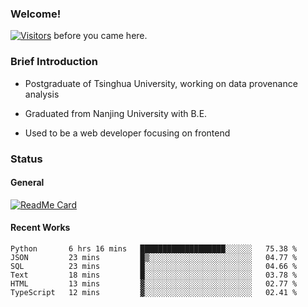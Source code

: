 ### Welcome!

[![Visitors](https://visitor-badge.laobi.icu/badge?page_id=HermitSun.HermitSun)]() before you came here.

### Brief Introduction

- Postgraduate of Tsinghua University, working on data provenance analysis

- Graduated from Nanjing University with B.E.

- Used to be a web developer focusing on frontend

### Status

#### General

[![ReadMe Card](https://github-readme-stats.hermitsun.vercel.app/api?username=HermitSun&count_private=true&show_icons=true)]()

#### Recent Works

<!--START_SECTION:waka-->

```text
Python       6 hrs 16 mins   ███████████████████░░░░░░   75.38 %
JSON         23 mins         █▒░░░░░░░░░░░░░░░░░░░░░░░   04.77 %
SQL          23 mins         █░░░░░░░░░░░░░░░░░░░░░░░░   04.66 %
Text         18 mins         █░░░░░░░░░░░░░░░░░░░░░░░░   03.78 %
HTML         13 mins         ▓░░░░░░░░░░░░░░░░░░░░░░░░   02.77 %
TypeScript   12 mins         ▓░░░░░░░░░░░░░░░░░░░░░░░░   02.41 %
```

<!--END_SECTION:waka-->
